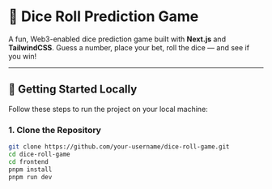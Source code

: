 # 🎲 Dice Roll Prediction Game

A fun, Web3-enabled dice prediction game built with **Next.js** and **TailwindCSS**. Guess a number, place your bet, roll the dice — and see if you win!

---

## 🚀 Getting Started Locally

Follow these steps to run the project on your local machine:

### 1. Clone the Repository

```bash
git clone https://github.com/your-username/dice-roll-game.git
cd dice-roll-game
cd frontend
pnpm install
pnpm run dev
```
